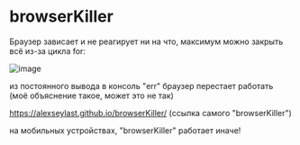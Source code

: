 # browserKiller
Браузер зависает и не реагирует ни на что, максимум можно закрыть
всё из-за цикла for:

![image](https://user-images.githubusercontent.com/100422108/201073739-23b61a09-6b77-4273-8263-566b2bc2040f.png)

из постоянного вывода в консоль "err" браузер перестает работать (моё объяснение такое, может это не так)

https://alexseylast.github.io/browserKiller/ (ссылка самого "browserKiller")

на мобильных устройствах, "browserKiller" работает иначе!

